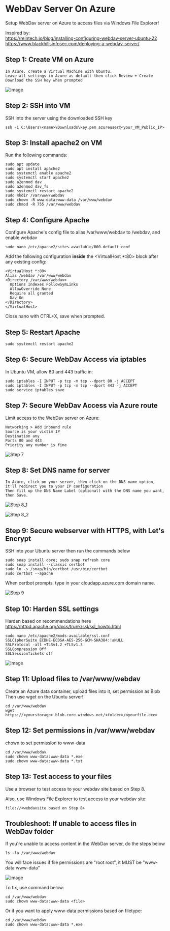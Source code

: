 # WebDav Server On Azure
Setup WebDav server on Azure to access files via Windows File Explorer!  

Inspired by:  
https://reintech.io/blog/installing-configuring-webdav-server-ubuntu-22  
https://www.blackhillsinfosec.com/deploying-a-webdav-server/

## Step 1: Create VM on Azure
```
In Azure, create a Virtual Machine with Ubuntu.
Leave all settings in Azure as default then click Review + Create
Download the SSH key when prompted
```
![image](https://github.com/benlee105/WebDavOnAzure/assets/62729308/246498dc-874f-4dff-a2d0-587d1e4f3e52)

## Step 2: SSH into VM
SSH into the server using the downloaded SSH key  
```
ssh -i C:\Users\<name>\Downloads\key.pem azureuser@<your_VM_Public_IP>
```  

## Step 3: Install apache2 on VM
Run the following commands:  
```
sudo apt update
sudo apt install apache2
sudo systemctl enable apache2
sudo systemctl start apache2
sudo a2enmod dav
sudo a2enmod dav_fs
sudo systemctl restart apache2
sudo mkdir /var/www/webdav
sudo chown -R www-data:www-data /var/www/webdav
sudo chmod -R 755 /var/www/webdav
```

## Step 4: Configure Apache
Configure Apache's config file to alias /var/www/webdav to /webdav, and enable webdav
```
sudo nano /etc/apache2/sites-available/000-default.conf
```

Add the following configuration **inside** the <VirtualHost *:80> block after any existing config:  
```
<VirtualHost *:80>
Alias /webdav /var/www/webdav
<Directory /var/www/webdav>
  Options Indexes FollowSymLinks
  AllowOverride None
  Require all granted
  Dav On
</Directory>
</VirtualHost>
```  
Close nano with CTRL+X, save when prompted.  

## Step 5: Restart Apache
```
sudo systemctl restart apache2
```

## Step 6: Secure WebDav Access via iptables
In Ubuntu VM, allow 80 and 443 traffic in:  

```
sudo iptables -I INPUT -p tcp -m tcp --dport 80 -j ACCEPT
sudo iptables -I INPUT -p tcp -m tcp --dport 443 -j ACCEPT
sudo service iptables save
```

## Step 7: Secure WebDav Access via Azure route
Limit access to the WebDav server on Azure:  

```
Networking > Add inbound rule
Source is your victim IP
Destination any
Ports 80 and 443
Priority any number is fine
```
![Step 7](https://github.com/benlee105/WebDavOnAzure/assets/62729308/46b126c7-0935-4bfc-8105-52604b94444c)


## Step 8: Set DNS name for server
```
In Azure, click on your server, then click on the DNS name option, it'll redirect you to your IP configuration
Then fill up the DNS Name Label (optional) with the DNS name you want, then Save.
```  
![Step 8_1](https://github.com/benlee105/WebDavOnAzure/assets/62729308/b532ab29-fe67-4030-bd6b-49281952b36e)
  
![Step 8_2](https://github.com/benlee105/WebDavOnAzure/assets/62729308/c0deee02-8be6-4932-ad50-d2e19139b335)


## Step 9: Secure webserver with HTTPS, with Let's Encrypt
SSH into your Ubuntu server then run the commands below  

```
sudo snap install core; sudo snap refresh core
sudo snap install --classic certbot
sudo ln -s /snap/bin/certbot /usr/bin/certbot
sudo certbot --apache
```  
When certbot prompts, type in your cloudapp.azure.com domain name.  

![Step 9](https://github.com/benlee105/WebDavOnAzure/assets/62729308/3515fede-cf3c-4cd1-9deb-7e4fac45fcba)

## Step 10: Harden SSL settings
Harden based on recommendations here https://httpd.apache.org/docs/trunk/ssl/ssl_howto.html  
```
sudo nano /etc/apache2/mods-available/ssl.conf
SSLCipherSuite ECDHE-ECDSA-AES-256-GCM-SHA384:!aNULL
SSLProtocol -all +TLSv1.2 +TLSv1.3
SSLCompression Off
SSLSessionTickets off
```
![image](https://github.com/benlee105/WebDavOnAzure/assets/62729308/acc85449-698d-4998-84b1-039f47693e4c)


## Step 11: Upload files to /var/www/webdav
Create an Azure data container, upload files into it, set permission as Blob  
Then use wget on the Ubuntu server!  
  
```
cd /var/www/webdav
wget https://<yourstorage>.blob.core.windows.net/<folder>/<yourfile.exe>
```  

## Step 12: Set permissions in /var/www/webdav
chown to set permission to www-data  

```
cd /var/www/webdav
sudo chown www-data:www-data *.exe
sudo chown www-data:www-data *.txt
```

## Step 13: Test access to your files
Use a browser to test access to your webdav site based on Step 8.  

Also, use Windows File Explorer to test access to your webdav site:  
```
file://<webdavsite based on Step 8>
```

## Troubleshoot: If unable to access files in WebDav folder
If you're unable to access content in the WebDav server, do the steps below  

```
ls -la /var/www/webdav
```
You will face issues if file permissions are "root root", it MUST be "www-data www-data"  

![image](https://github.com/benlee105/WebDavOnAzure/assets/62729308/d93152de-ebaa-414b-a7ed-825e82aa3364)
  

To fix, use command below:  
```
cd /var/www/webdav
sudo chown www-data:www-data <file>
```  

Or if you want to apply www-data permissions based on filetype:  
```
cd /var/www/webdav
sudo chown www-data:www-data *.exe
```
